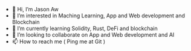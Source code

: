 - 👋 Hi, I’m Jason Aw
- 👀 I’m interested in Maching Learning, App and Web development and Blockchain 
- 🌱 I’m currently learning Solidity, Rust, DeFi and blockchain 
- 💞️ I’m looking to collaborate on App and Web development and AI
- 📫 How to reach me ( Ping me at Git )

<!---
jasonaw98/jasonaw98 is a ✨ special ✨ repository because its `README.md` (this file) appears on your GitHub profile.
You can click the Preview link to take a look at your changes.
--->

